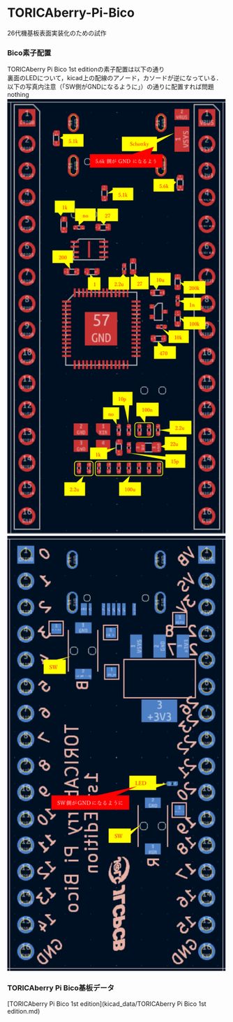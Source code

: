 # TORICAberry-Pi-Bico
26代機基板表面実装化のための試作  
### Bico素子配置
TORICAberry Pi Bico  1st editionの素子配置は以下の通り  
裏面のLEDについて，kicad上の配線のアノード，カソードが逆になっている．以下の写真内注意（「SW側がGNDになるように」）の通りに配置すれば問題nothing  
<img src="images/Bico 素子配置front.png" height="1000px">
<img src="images/Bico 素子配置back.png" height="1000px">  

### TORICAberry Pi Bico基板データ
[TORICAberry Pi Bico  1st edition](kicad_data/TORICAberry Pi Bico  1st edition.md)
